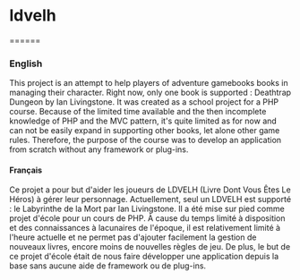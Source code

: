 # ldvelh
======

### English

This project is an attempt to help players of adventure gamebooks books in managing their character. Right now, only one book is supported : Deathtrap Dungeon by Ian Livingstone.
It was created as a school project for a PHP course. Because of the limited time available and the then incomplete knowledge of PHP and the MVC pattern, it's quite limited as for now and can not be easily expand in supporting other books, let alone other game rules. Therefore, the purpose of the course was to develop an application from scratch without any framework or plug-ins.

#### Français

Ce projet a pour but d'aider les joueurs de LDVELH (Livre Dont Vous Êtes Le Héros) à gérer leur personnage. Actuellement, seul un LDVELH est supporté : le Labyrinthe de la Mort par Ian Livingstone.
Il a été mise sur pied comme projet d'école pour un cours de PHP. À cause du temps limité à disposition et des connaissances à lacunaires de l'époque, il est relativement limité à l'heure actuelle et ne permet pas d'ajouter facilement la gestion de nouveaux livres, encore moins de nouvelles règles de jeu. De plus, le but de ce projet d'école était de nous faire développer une application depuis la base sans aucune aide de framework ou de plug-ins.
